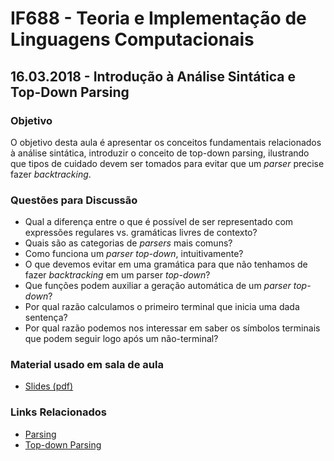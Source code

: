 # IF688 - Teoria e Implementação de Linguagens Computacionais

## 16.03.2018 - Introdução à Análise Sintática e Top-Down Parsing

### Objetivo

O objetivo desta aula é apresentar os conceitos fundamentais relacionados à análise sintática, introduzir o conceito de top-down parsing, ilustrando que tipos de cuidado devem ser tomados para evitar que um _parser_ precise fazer _backtracking_.

### Questões para Discussão

- Qual a diferença entre o que é possível de ser representado com expressões regulares vs. gramáticas livres de contexto?
- Quais são as categorias de _parsers_ mais comuns?
- Como funciona um _parser top-down_, intuitivamente?
- O que devemos evitar em uma gramática para que não tenhamos de fazer _backtracking_ em um parser _top-down_?
- Que funções podem auxiliar a geração automática de um _parser top-down_?
- Por qual razão calculamos o primeiro terminal que inicia uma dada sentença? 
- Por qual razão podemos nos interessar em saber os símbolos terminais que podem seguir logo após um não-terminal?

### Material usado em sala de aula

- [Slides (pdf)](https://drive.google.com/open?id=1hELyhdHvoAGHRRdqFfFDvsFX79Ai1Xp8)

### Links Relacionados

- [Parsing](https://en.wikipedia.org/wiki/Parsing)
- [Top-down Parsing](https://en.wikipedia.org/wiki/Top-down_parsing)
